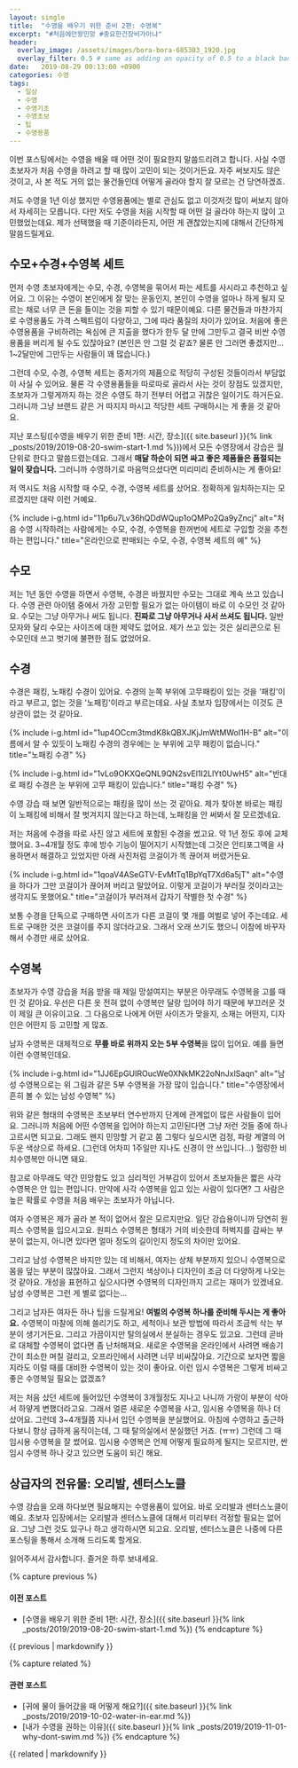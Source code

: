 ```yaml
---
layout: single
title:  "수영을 배우기 위한 준비 2편: 수영복"
excerpt: "#처음에만왕민망 #중요한건장비가아냐"
header:
  overlay_image: /assets/images/bora-bora-685303_1920.jpg
  overlay_filter: 0.5 # same as adding an opacity of 0.5 to a black background
date:   2019-08-29 00:13:00 +0900
categories: 수영
tags:
  - 일상
  - 수영
  - 수영기초
  - 수영초보
  - 팁
  - 수영용품
---
```


이번 포스팅에서는 수영을 배울 때 어떤 것이 필요한지 말씀드리려고 합니다.
사실 수영 초보자가 처음 수영을 하려고 할 때 많이 고민이 되는 것이거든요.
자주 써보지도 않은 것이고, 사 본 적도 거의 없는 물건들인데 어떻게 골라야 할지 잘 모르는 건 당연하겠죠.

저도 수영을 1년 이상 했지만 수영용품에는 별로 관심도 없고 이것저것 많이 써보지 않아서 자세히는 모릅니다.
다만 저도 수영을 처음 시작할 때 어떤 걸 골라야 하는지 많이 고민했었는데요.
제가 선택했을 때 기준이라든지, 어떤 게 괜찮았는지에 대해서 간단하게 말씀드릴게요.

## 수모+수경+수영복 세트
먼저 수영 초보자에게는 수모, 수경, 수영복을 묶어서 파는 세트를 사시라고 추천하고 싶어요.
그 이유는 수영이 본인에게 잘 맞는 운동인지, 본인이 수영을 얼마나 하게 될지 모르는 채로 너무 큰 돈을 들이는 것을 피할 수 있기 때문이예요.
다른 물건들과 마찬가지로 수영용품도 가격 스펙트럼이 다양하고, 그에 따라 품질의 차이가 있어요.
처음에 좋은 수영용품을 구비하려는 욕심에 큰 지출을 했다가 한두 달 만에 그만두고 결국 비싼 수영용품을 버리게 될 수도 있잖아요?
(본인은 안 그럴 것 같죠? 물론 안 그러면 좋겠지만... 1~2달만에 그만두는 사람들이 꽤 많습니다.)

그런데 수모, 수경, 수영복 세트는 중저가의 제품으로 적당히 구성된 것들이라서 부담없이 사실 수 있어요.
물론 각 수영용품들을 따로따로 골라서 사는 것이 장점도 있겠지만, 초보자가 그렇게까지 하는 것은 수영도 하기 전부터 어렵고 귀찮은 일이기도 하거든요.
그러니까 그냥 브랜드 같은 거 따지지 마시고 적당한 세트 구매하시는 게 좋을 것 같아요.

지난 포스팅([수영을 배우기 위한 준비 1편: 시간, 장소]({{ site.baseurl }}{% link _posts/2019/2019-08-20-swim-start-1.md %}))에서 모든 수영장에서 강습은 월 단위로 한다고 말씀드렸는데요.
그래서 **매달 하순이 되면 싸고 좋은 제품들은 품절되는 일이 잦습니다.**
그러니까 수영하기로 마음먹으셨다면 미리미리 준비하시는 게 좋아요!

저 역시도 처음 시작할 때 수모, 수경, 수영복 세트를 샀어요.
정확하게 일치하는지는 모르겠지만 대략 이런 거예요.

{% include i-g.html id="11p6u7Lv36hQDdWQup1oQMPo2Qa9yZncj" alt="처음 수영 시작하려는 사람에게는 수모, 수경, 수영복을 한꺼번에 세트로 구입할 것을 추천하는 편입니다." title="온라인으로 판매되는 수모, 수경, 수영복 세트의 예" %}

## 수모
저는 1년 동안 수영을 하면서 수영복, 수경은 바꿨지만 수모는 그대로 계속 쓰고 있습니다.
수영 관련 아이템 중에서 가장 고민할 필요가 없는 아이템이 바로 이 수모인 것 같아요.
수모는 그냥 아무거나 써도 됩니다.
**진짜로 그냥 아무거나 사서 쓰셔도 됩니다.**
일반 모자와 달리 수모는 사이즈에 대한 제약도 없어요.
제가 쓰고 있는 것은 실리콘으로 된 수모인데 쓰고 벗기에 불편한 점도 없었어요.

## 수경
수경은 패킹, 노패킹 수경이 있어요.
수경의 눈쪽 부위에 고무패킹이 있는 것을 '패킹'이라고 부르고, 없는 것을 '노패킹'이라고 부르는데요.
사실 초보자 입장에서는 이것도 큰 상관이 없는 것 같아요.

{% include i-g.html id="1up4OCcm3tmdK8kQBXJKjJmWtMWoI1H-B" alt="이름에서 알 수 있듯이 노패킹 수경의 경우에는 눈 부위에 고무 패킹이 없습니다." title="노패킹 수경" %}

{% include i-g.html id="1vLo9OKXQeQNL9QN2svEl1I2LlYt0UwH5" alt="반대로 패킹 수경은 눈 부위에 고무 패킹이 있습니다." title="패킹 수경" %}

수영 강습 때 보면 일반적으로는 패킹을 많이 쓰는 것 같아요.
제가 찾아본 바로는 패킹이 노패킹에 비해서 잘 벗겨지지 않는다고 하는데, 노패킹을 안 써봐서 잘 모르겠네요.

저는 처음에 수경을 따로 사진 않고 세트에 포함된 수경을 썼고요.
약 1년 정도 후에 교체했어요.
3~4개월 정도 후에 방수 기능이 떨어지기 시작했는데 그것은 안티포그액을 사용하면서 해결하고 있었지만 아래 사진처럼 코걸이가 똑 끊어져 버렸거든요.

{% include i-g.html id="1qoaV4ASeGTV-EvMtTq1BpYqT7Xd6a5jT" alt="수영을 하다가 그만 코걸이가 끊어져 버리고 말았어요. 이렇게 코걸이가 부러질 것이라고는 생각지도 못했어요." title="코걸이가 부러져서 갑자기 작별한 첫 수경" %}

보통 수경을 단독으로 구매하면 사이즈가 다른 코걸이 몇 개를 여벌로 넣어 주는데요.
세트로 구매한 것은 코걸이를 주지 않더라고요.
그래서 오래 쓰기도 했으니 이참에 바꾸자 해서 수경만 새로 샀어요.

## 수영복
초보자가 수영 강습을 처음 받을 때 제일 망설여지는 부분은 아무래도 수영복을 고를 때인 것 같아요.
우선은 다른 옷 전혀 없이 수영복만 달랑 입어야 하기 때문에 부끄러운 것이 제일 큰 이유이고요.
그 다음으로 나에게 어떤 사이즈가 맞을지, 소재는 어떤지, 디자인은 어떤지 등 고민할 게 많죠.

남자 수영복은 대체적으로 **무릎 바로 위까지 오는 5부 수영복**을 많이 입어요.
예를 들면 이런 수영복인데요.

{% include i-g.html id="1JJ6EpGUIROucWe0XNkMK22oNnJxlSaqn" alt="남성 수영복으로는 위 그림과 같은 5부 수영복을 가장 많이 입습니다." title="수영장에서 흔히 볼 수 있는 남성 수영복" %}

위와 같은 형태의 수영복은 초보부터 연수반까지 단계에 관계없이 많은 사람들이 입어요.
그러니까 처음에 어떤 수영복을 입어야 하는지 고민된다면 그냥 저런 것들 중에 하나 고르시면 되고요.
그래도 왠지 민망할 거 같고 쫌 그렇다 싶으시면 검정, 파랑 계열의 어두운 색상으로 하세요.
(그런데 어차피 1주일만 지나도 신경이 안 쓰입니다...)
헐렁한 비치수영복만 아니면 돼요.

참고로 아무래도 약간 민망함도 있고 심리적인 거부감이 있어서 초보자들은 짧은 사각 수영복은 안 입는 편입니다.
만약에 사각 수영복을 입고 있는 사람이 있다면?
그 사람은 높은 확률로 수영을 처음 배우는 초보자가 아닙니다.

여자 수영복은 제가 골라 본 적이 없어서 잘은 모르지만요.
일단 강습용이니까 당연히 원피스 수영복을 입으시고요.
원피스 수영복은 형태가 거의 비슷한데 허벅지를 감싸는 부분이 없는지, 아니면 있다면 얼마 정도의 길이인지 정도의 차이만 있어요.

그리고 남성 수영복은 바지만 있는 데 비해서, 여자는 상체 부분까지 있으니 수영복으로 몸을 덮는 부분이 많잖아요.
그래서 그런지 색상이나 디자인이 조금 더 다양하게 나오는 것 같아요.
개성을 표현하고 싶으시다면 수영복의 디자인까지 고르는 재미가 있겠네요.
남성 수영복은 그런 게 별로 없다는...

그리고 남자든 여자든 하나 팁을 드릴게요!
**여벌의 수영복 하나를 준비해 두시는 게 좋아요.**
수영복이 마찰에 의해 쓸리기도 하고, 세척이나 보관 방법에 따라서 조금씩 삭는 부분이 생기거든요.
그리고 가끔이지만 탈의실에서 분실하는 경우도 있고요.
그런데 곧바로 대체할 수영복이 없다면 좀 난처해져요.
새로운 수영복을 온라인에서 사려면 배송기간이 최소한 며칠 걸리고, 오프라인에서 사려면 너무 비싸잖아요.
기간으로 보자면 짧을지라도 이럴 때를 대비한 수영복이 있는 것이 좋아요.
이런 임시 수영복은 그렇게 비싸고 좋은 수영복일 필요는 없겠죠?

저는 처음 샀던 세트에 들어있던 수영복이 3개월정도 지나고 나니까 가랑이 부분이 삭아서 하얗게 변했더라고요.
그래서 얼른 새로운 수영복을 사고, 임시용 수영복을 하나 더 샀어요.
그런데 3~4개월쯤 지나서 입던 수영복을 분실했어요.
아침에 수영하고 출근하다보니 항상 급하게 움직이는데, 그 때 탈의실에서 분실했던 거죠. (ㅠㅠ)
그런데 그 때 임시용 수영복을 잘 썼어요.
임시용 수영복은 언제 어떻게 필요하게 될지는 모르지만, 싼 임시 수영복 하나 갖고 있으면 도움이 되긴 해요.

## 상급자의 전유물: 오리발, 센터스노클
수영 강습을 오래 하다보면 필요해지는 수영용품이 있어요.
바로 오리발과 센터스노클이예요.
초보자 입장에서는 오리발과 센터스노클에 대해서 미리부터 걱정할 필요는 없어요.
그냥 그런 것도 있구나 하고 생각하시면 되고요.
오리발, 센터스노클은 나중에 다른 포스팅을 통해서 소개해 드리도록 할게요.

읽어주셔서 감사합니다.
즐거운 하루 보내세요.

{% capture previous %}
#### 이전 포스트

* [수영을 배우기 위한 준비 1편: 시간, 장소]({{ site.baseurl }}{% link _posts/2019/2019-08-20-swim-start-1.md %})
{% endcapture %}

<div class="notice--primary">
  {{ previous | markdownify }}
</div>

{% capture related %}
#### 관련 포스트

* [귀에 물이 들어갔을 때 어떻게 해요?]({{ site.baseurl }}{% link _posts/2019/2019-10-02-water-in-ear.md %})
* [내가 수영을 권하는 이유]({{ site.baseurl }}{% link _posts/2019/2019-11-01-why-dont-swim.md %})
{% endcapture %}

<div class="notice--primary">
  {{ related | markdownify }}
</div>

